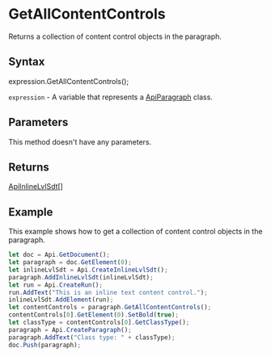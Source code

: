 # GetAllContentControls

Returns a collection of content control objects in the paragraph.

## Syntax

expression.GetAllContentControls();

`expression` - A variable that represents a [ApiParagraph](../ApiParagraph.md) class.

## Parameters

This method doesn't have any parameters.

## Returns

[ApiInlineLvlSdt[]](../../ApiInlineLvlSdt/ApiInlineLvlSdt.md)

## Example

This example shows how to get a collection of content control objects in the paragraph.

```javascript
let doc = Api.GetDocument();
let paragraph = doc.GetElement(0);
let inlineLvlSdt = Api.CreateInlineLvlSdt();
paragraph.AddInlineLvlSdt(inlineLvlSdt);
let run = Api.CreateRun();
run.AddText("This is an inline text content control.");
inlineLvlSdt.AddElement(run);
let contentControls = paragraph.GetAllContentControls();
contentControls[0].GetElement(0).SetBold(true);
let classType = contentControls[0].GetClassType();
paragraph = Api.CreateParagraph();
paragraph.AddText("Class type: " + classType);
doc.Push(paragraph);
```
